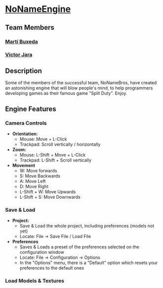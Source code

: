# [NoNameEngine](https://github.com/BooStarGamer/NoNameEngine)
## Team Members
### [Martí Buxeda](https://github.com/BooStarGamer)
### [Víctor Jara](https://github.com/Kerali)
## Description
Some of the members of the successful team, NoNameBros, have created an astonishing engine that will blow people's mind, 
to help programmers developing games as their famous game "Split Duty". Enjoy.
## Engine Features
### Camera Controls
 - **Orientation:**
   - Mouse: Move + L-Click 
   - Trackpad: Scroll vertically / horizontally
 - **Zoom:**
   - Mouse: L-Shift + Move + L-Click
   - Trackpad: L-Shift + Scroll vertically
 - **Movement**
   - W: Move forwards
   - S: Move Backwards
   - A: Move Left
   - D: Move Right
   - L-Shift + W: Move Upwards
   - L-Shift + S: Move Downwards

### Save & Load
 - **Project:**
   - Save & Load the whole project, including preferences (models not yet)
   - Locate: File -> Save File / Load File
 - **Preferences**
   - Saves & Loads a preset of the preferences selected on the configuration window
   - Locate: File -> Configuration -> Options
   - In the "Options" menu, there is a "Default" option which resets your preferences to the default ones

### Load Models & Textures
